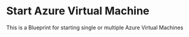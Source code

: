 # Start Azure Virtual Machine

This is a Blueprint for starting single or multiple Azure Virtual Machines

